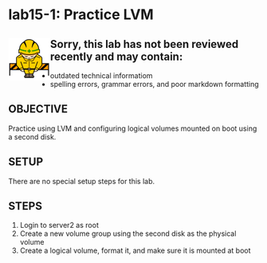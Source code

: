 # lab15-1: Practice LVM
## <img align="left" src="../images/ConstructionSign.png">Sorry, this lab has not been reviewed recently and may contain:
  - outdated technical informatiom
  - spelling errors, grammar errors, and poor markdown formatting

## OBJECTIVE

Practice using LVM and configuring logical volumes mounted on boot using a
second disk.

## SETUP

There are no special setup steps for this lab.

## STEPS

1.  Login to server2 as root
2.  Create a new volume group using the second disk as the physical volume
3.  Create a logical volume, format it, and make sure it is mounted at boot
